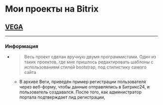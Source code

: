 # Мои проекты на Bitrix
## [VEGA](http://vega-s.pro/)
-----
### Информация
- > Весь проект сделан вручную двумя программистами. Один из таких проектов, где мне пришлось редактировать шаблоны с использованием стилей bootstrap, под стилистику самого сайта
  - В архиве Веги, приведён пример регистрации пользователя через веб-форму, чтобы данные отправлялись в Битрикс24, и пользователь создавался. После того, как администратор портала подтверждает лид регистрации, 
